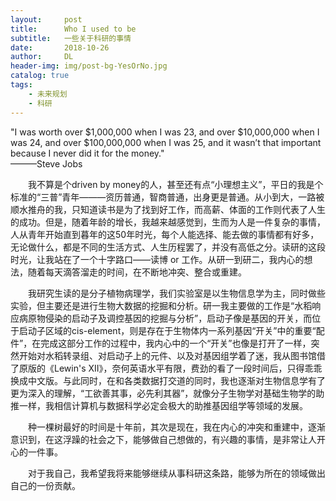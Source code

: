 ```yaml
---
layout:     post
title:      Who I used to be
subtitle:   一些关于科研的事情
date:       2018-10-26
author:     DL
header-img: img/post-bg-YesOrNo.jpg
catalog: true
tags:
    - 未来规划
    - 科研
---
```


"I was worth over $1,000,000 when I was 23, and over $10,000,000 when I was 24, and over $100,000,000 when I was 25, and it wasn’t that important because I never did it for the money."                                             
                                                                          ———Steve Jobs

&emsp;&emsp;我不算是个driven by money的人，甚至还有点“小理想主义”，平日的我是个标准的“三普”青年———资历普通，智商普通，出身更是普通。从小到大，一路被顺水推舟的我，只知道读书是为了找到好工作，而高薪、体面的工作则代表了人生的成功。但是，随着年龄的增长，我越来越感觉到，生而为人是一件复杂的事情，人从青年开始直到暮年的这50年时光，每个人能选择、能去做的事情都有好多，无论做什么，都是不同的生活方式、人生历程罢了，并没有高低之分。读研的这段时光，让我站在了一个十字路口——读博 or 工作。从研一到研二，我内心的想法，随着每天滴答溜走的时间，在不断地冲突、整合或重建。

&emsp;&emsp;我研究生读的是分子植物病理学，我们实验室是以生物信息学为主，同时做些实验，但主要还是进行生物大数据的挖掘和分析。研一我主要做的工作是“水稻响应病原物侵染的启动子及调控基因的挖掘与分析”，启动子像是基因的开关，而位于启动子区域的cis-element，则是存在于生物体内一系列基因“开关”中的重要“配件”，在完成这部分工作的过程中，我内心中的一个“开关”也像是打开了一样，突然开始对水稻转录组、对启动子上的元件、以及对基因组学着了迷，我从图书馆借了原版的《Lewin's XII》，奈何英语水平有限，费劲的看了一段时间后，只得乖乖换成中文版。与此同时，在和各类数据打交道的同时，我也逐渐对生物信息学有了更为深入的理解，“工欲善其事，必先利其器”，就像分子生物学对基础生物学的助推一样，我相信计算机与数据科学必定会极大的助推基因组学等领域的发展。

&emsp;&emsp;种一棵树最好的时间是十年前，其次是现在，我在内心的冲突和重建中，逐渐意识到，在这浮躁的社会之下，能够做自己想做的，有兴趣的事情，是非常让人开心的一件事。

&emsp;&emsp;对于我自己，我希望我将来能够继续从事科研这条路，能够为所在的领域做出自己的一份贡献。